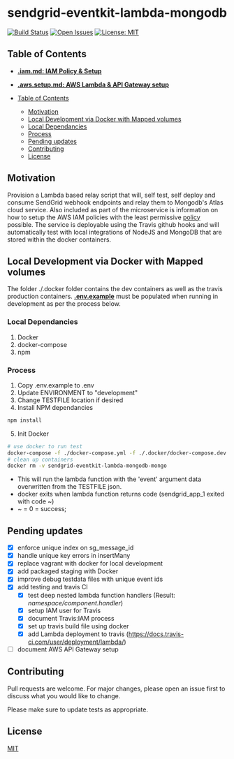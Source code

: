 
# sendgrid-eventkit-lambda-mongodb
[![Build Status](https://travis-ci.org/memiah/sendgrid-eventkit-lambda-mongodb.svg?branch=master)](https://travis-ci.org/memiah/sendgrid-eventkit-lambda-mongodb)
[![Open Issues](https://img.shields.io/github/issues/memiah/sendgrid-eventkit-lambda-mongodb.svg)](https://github.com/memiah/sendgrid-eventkit-lambda-mongodb/issues)
[![License: MIT](https://img.shields.io/badge/License-MIT-yellow.svg)](https://opensource.org/licenses/MIT)

## Table of Contents
* [**.iam.md: IAM Policy & Setup**](.iam.md#table-of-contents)
* [**.aws.setup.md: AWS Lambda & API Gateway setup**](.aws.setup.md#table-of-contents)

* [Table of Contents](#table-of-contents)
    * [Motivation ](#motivation)
    * [Local Development via Docker with Mapped volumes](#local-development-via-docker-with-mapped-volumes)
    * [Local Dependancies](#local-dependancies)
    * [Process](#process)
    * [Pending updates](#pending-updates)
    * [Contributing](#contributing)
    * [License](#license)

## Motivation 

Provision a Lambda based relay script that will, self test, self deploy and consume SendGrid webhook endpoints and relay them to Mongodb's Atlas cloud service.  Also included as part of the microservice is information on how to setup the AWS IAM policies with the least permissive [policy](.iam.md#example-policy) possible. The service is deployable using the Travis github hooks and will automatically test with local integrations of NodeJS and MongoDB that are stored within the docker containers.


## Local Development via Docker with Mapped volumes
The folder ./.docker folder contains the dev containers as well as the travis production containers. [**.env.example**](#process) must be populated when running in development as per the process below.

### Local Dependancies
1. Docker
2. docker-compose
3. npm

### Process
1. Copy .env.example to .env
2. Update ENVIRONMENT to "development"
3. Change TESTFILE location if desired
4. Install NPM dependancies
```bash
npm install
```

5. Init Docker
```bash
# use docker to run test
docker-compose -f ./docker-compose.yml -f ./.docker/docker-compose.dev.yml up --exit-code-from app
# clean up containers
docker rm -v sendgrid-eventkit-lambda-mongodb-mongo 
```

- This will run the lambda function with the 'event' argument data overwritten from the TESTFILE json.
- docker exits when lambda function returns code (sendgrid_app_1 exited with code ~)
- ~ = 0 = success; 


## Pending updates
- [X] enforce unique index on sg_message_id
- [X] handle unique key errors in insertMany
- [X] replace vagrant with docker for local development
- [X] add packaged staging with Docker
- [X] improve debug testdata files with unique event ids
- [X] add testing and travis CI
    - [X] test deep nested lambda function handlers (Result: _namespace/component.handler_)
    - [X] setup IAM user for Travis
    - [X] document Travis:IAM process
    - [X] set up travis build file using docker
    - [X] add Lambda deployment to travis (https://docs.travis-ci.com/user/deployment/lambda/)
- [ ] document AWS API Gateway setup

## Contributing
Pull requests are welcome. For major changes, please open an issue first to discuss what you would like to change.

Please make sure to update tests as appropriate.

## License
[MIT](https://choosealicense.com/licenses/mit/)